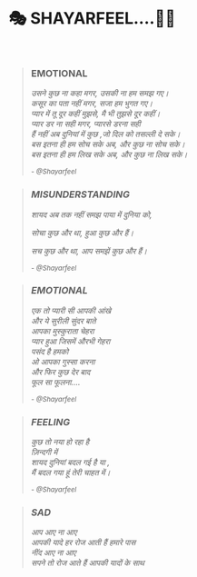 
<html> 
<body> 
<div class="container"> 
    <div class="row"> 
      <div class="col-md-4">  
<h1>🎭      SHAYARFEEL....✍🏻</h1>
</div></div>
<br>
<div class="container"> 
    <div class="row"> 
      <div class="col-sm-3 col-md-2"> 
        <div class="demo-content">
  <blockquote> 
<h3>EMOTIONAL </h3>
    <p><i>
उसने कुछ ना कहा मगर, उसकी ना हम समझ गए।<br>
कसूर का पता नहीं मगर, सजा हम भुगत गए।<br>
प्यार में तू दूर कहीं मुझसे, मै भी तुझसे दूर कहीं।<br>
प्यार डर ना सही मगर, प्यारसे डरना सही <br>
हैं नहीं अब दुनियां में कुछ ,जो दिल को तसल्ली दे सके।<br>
बस इतना ही हम सोच सके अब, और कुछ ना  सोच सके।<br>
बस इतना ही हम लिख सके अब, और कुछ ना  लिख सके।<br>
</p> 
    <small>- <cite>@Shayarfeel</cite></small> 
  </blockquote> </div>
 <div class="container"> 
    <div class="row"> 
      <div class="col-sm-3 col-md-2"> 
        <div class="demo-content">
  <blockquote> 
<h3>MISUNDERSTANDING</h3>
    <p><i>शायद अब तक नहीं समझ पाया में दुनिया को,

सोचा कुछ और था, हुआ कुछ और हैं।<br>

सच कुछ और था, आप समझें कुछ और हैं।</i>
 </p> 
    <small>- <cite>@Shayarfeel</cite></small> 
  </blockquote> </div>
<div class="container"> 
    <div class="row"> 
      <div class="col-sm-3 col-md-2"> 
        <div class="demo-content">
  <blockquote> 
<h3>EMOTIONAL </h3>
    <p><i>
एक तो प्यारी सी आपकी आंखे<br>
और ये सुरीली सुंदर बाते<br>
आपका मुस्कुराता चेहरा <br>
प्यार हुआ जिसमें औरभी गेहरा<br>
पसंद है हमको<br>
ओ आपका गुस्सा करना<br>
और फिर कुछ देर बाद <br>
फूल सा फूलना....<br>
</p> 
    <small>- <cite>@Shayarfeel</cite></small> 
  </blockquote> </div>
</div> 
 <div class="container"> 
    <div class="row"> 
      <div class="col-sm-3 col-md-2"> 
        <div class="demo-content">
   <blockquote> 
<h3>FEELING</h3>
    <p><i>
कुछ तो नया हो रहा है <br>
ज़िन्दगी में<br>
शायद दुनियां बदल गई है या ,<br>
मैं बदल गया हूं तेरी चाहत में।
 </p> 
    <small>- <cite>@Shayarfeel</cite></small> 
  </blockquote> </div>
</div>
<div class="container"> 
    <div class="row"> 
      <div class="col-sm-3 col-md-2"> 
        <div class="demo-content">
  <blockquote> 
<h3>SAD</h3>
    <p><i>
आप आए ना  आए <br>
आपकी यादे हर रोज आती हैं 
हमारे पास<br>
नींद आए ना आए<br> सपने तो 
रोज आते हैं
आपकी यादों के साथ
</body>
</html>

